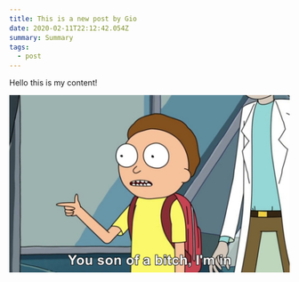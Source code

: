 ```yaml
---
title: This is a new post by Gio
date: 2020-02-11T22:12:42.054Z
summary: Summary
tags:
  - post
---
```

Hello this is my content!

![](/static/img/25a.jpg)
